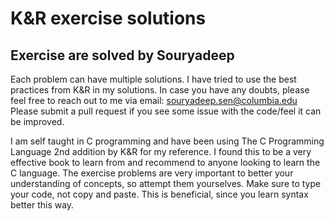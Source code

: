 # K&R exercise solutions

## Exercise are solved by Souryadeep

Each problem can have multiple solutions. I have tried to use the best practices from K&R in my solutions.
In case you have any doubts, please feel free to reach out to me via email: souryadeep.sen@columbia.edu
Please submit a pull request if you see some issue with the code/feel it can be improved.

I am self taught in C programming and have been using The C Programming Language 2nd addition by K&R for my reference. I found this to be a very effective book to learn from and recommend to anyone looking to learn the C language. The exercise problems are very important to better your understanding of concepts, so attempt them yourselves. Make sure to type your code, not copy and paste. This is beneficial, since you learn syntax better this way.
